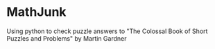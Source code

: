 # MathJunk
Using python to check puzzle answers to "The Colossal Book of Short Puzzles and Problems" by Martin Gardner
